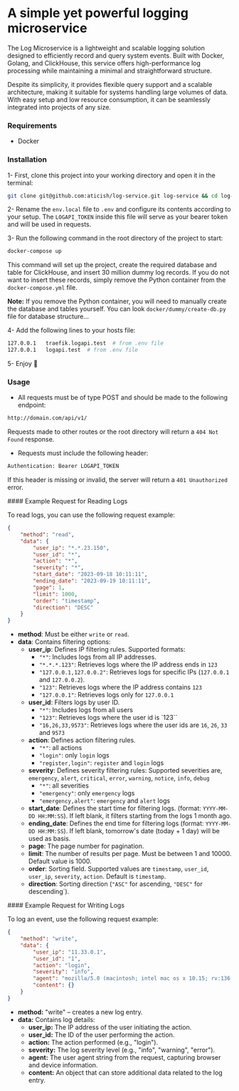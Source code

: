 # A simple yet powerful logging microservice

The Log Microservice is a lightweight and scalable logging solution designed to efficiently record and query system events. Built with Docker, Golang, and ClickHouse, this service offers high-performance log processing while maintaining a minimal and straightforward structure.

Despite its simplicity, it provides flexible query support and a scalable architecture, making it suitable for systems handling large volumes of data. With easy setup and low resource consumption, it can be seamlessly integrated into projects of any size.

### Requirements

- Docker

### Installation

1- First, clone this project into your working directory and open it in the terminal:

```bash
git clone git@github.com:aticish/log-service.git log-service && cd log-service
```

2- Rename the `env.local` file to `.env` and configure its contents according to your setup. The `LOGAPI_TOKEN` inside this file will serve as your bearer token and will be used in requests.

3- Run the following command in the root directory of the project to start:

```bash
docker-compose up
```

This command will set up the project, create the required database and table for ClickHouse, and insert 30 million dummy log records. If you do not want to insert these records, simply remove the Python container from the `docker-compose.yml` file.

**Note:** If you remove the Python container, you will need to manually create the database and tables yourself. You can look `docker/dummy/create-db.py` file for database structure...

4- Add the following lines to your hosts file:

```bash
127.0.0.1   traefik.logapi.test  # from .env file
127.0.0.1   logapi.test  # from .env file
```

5- Enjoy 🚀

### Usage

- All requests must be of type POST and should be made to the following endpoint:

```bash
http://domain.com/api/v1/
```

Requests made to other routes or the root directory will return a `404 Not Found` response.

- Requests must include the following header:

```bash
Authentication: Bearer LOGAPI_TOKEN
```

If this header is missing or invalid, the server will return a `401 Unauthorized` error.

#### Example Request for Reading Logs

To read logs, you can use the following request example:

```json
{
    "method": "read",
    "data": {
        "user_ip": "*.*.23.150",
        "user_id": "*",
        "action": "*",
        "severity": "*",
        "start_date": "2023-09-18 10:11:11",
        "ending_date": "2023-09-19 10:11:11",
        "page": 1,
        "limit": 1000,
        "order": "timestamp",
        "direction": "DESC"
    }
}
```

- **method**: Must be either `write` or `read`.
- **data**: Contains filtering options:
    - **user_ip**: Defines IP filtering rules. Supported formats:
        - `"*"`: Includes logs from all IP addresses.
        - `"*.*.*.123"`: Retrieves logs where the IP address ends in `123`
        - `"127.0.0.1,127.0.0.2"`: Retrieves logs for specific IPs (`127.0.0.1` and `127.0.0.2`).
        - `"123"`: Retrieves logs where the IP address contains `123`
        - `"127.0.0.1"`: Retrieves logs only for `127.0.0.1`
    - **user_id**: Filters logs by user ID.
        - `"*"`: Includes logs from all users
        - `"123"`: Retrieves logs where the user id is `123``
        - `"16,26,33,9573"`: Retrieves logs where the user ids are `16`, `26`, `33` and `9573`
    - **action**: Defines action filtering rules.
        - `"*"`: all actions
        - `"login"`: only `login` logs
        - `"register,login"`: `register` and `login` logs
    - **severity**: Defines severity filtering rules: Supported severities are, `emergency`, `alert`, `critical`, `error`, `warning`, `notice`, `info`, `debug`
        - `"*"`: all severities
        - `"emergency"`: only `emergency` logs
        - `"emergency,alert"`: `emergency` and `alert` logs
    - **start_date**: Defines the start time for filtering logs. (format: `YYYY-MM-DD HH:MM:SS`). If left blank, it filters starting from the logs 1 month ago.
    - **ending_date**: Defines the end time for filtering logs (format: `YYYY-MM-DD HH:MM:SS`). If left blank, tomorrow's date (today + 1 day) will be used as basis.
    - **page**: The page number for pagination.
    - **limit**: The number of results per page. Must be between 1 and 10000. Default value is 1000.
    - **order**: Sorting field. Supported values are `timestamp`, `user_id`, `user_ip`, `severity`, `action`. Default is `timestamp`.
    - **direction**: Sorting direction (`"ASC"` for ascending, `"DESC"` for descending`).

#### Example Request for Writing Logs

To log an event, use the following request example:

```json
{
    "method": "write",
    "data": {
        "user_ip": "11.33.0.1",
        "user_id": "1",
        "action": "login",
        "severity": "info",
        "agent": "mozilla/5.0 (macintosh; intel mac os x 10.15; rv:136.0) gecko/20100101 firefox/136.0",
        "content": {}
    }
}
```

- **method:** "write" – creates a new log entry.
- **data:** Contains log details:
    - **user_ip:** The IP address of the user initiating the action.
    - **user_id:** The ID of the user performing the action.
    - **action:** The action performed (e.g., "login").
    - **severity:** The log severity level (e.g., "info", "warning", "error").
    - **agent:** The user agent string from the request, capturing browser and device information.
    - **content:** An object that can store additional data related to the log entry.
